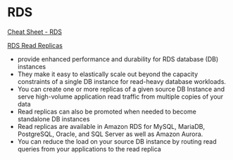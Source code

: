 # RDS

[Cheat Sheet - RDS](https://tutorialsdojo.com/amazon-relational-database-service-amazon-rds/)

[RDS Read Replicas](https://aws.amazon.com/rds/features/read-replicas/)

- provide enhanced performance and durability for RDS database (DB) instances
- They make it easy to elastically scale out beyond the capacity constraints of a single DB instance for read-heavy database workloads.
- You can create one or more replicas of a given source DB Instance and serve high-volume application read traffic from multiple copies of your data
- Read replicas can also be promoted when needed to become standalone DB instances
- Read replicas are available in Amazon RDS for MySQL, MariaDB, PostgreSQL, Oracle, and SQL Server as well as Amazon Aurora.
- You can reduce the load on your source DB instance by routing read queries from your applications to the read replica